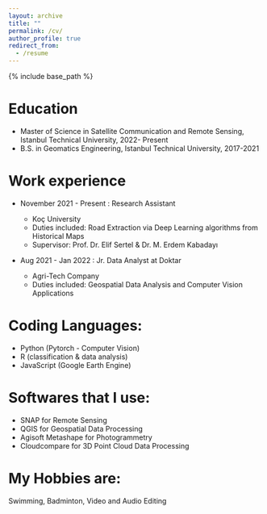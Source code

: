```yaml
---
layout: archive
title: ""
permalink: /cv/
author_profile: true
redirect_from:
  - /resume
---
```


{% include base_path %}

Education
======
* Master of Science in Satellite Communication and Remote Sensing, Istanbul Technical University, 2022- Present
* B.S. in Geomatics Engineering, Istanbul Technical University, 2017-2021

Work experience
======
* November 2021 - Present : Research Assistant
  * Koç University
  * Duties included: Road Extraction via Deep Learning algorithms from Historical Maps
  * Supervisor: Prof. Dr. Elif Sertel & Dr. M. Erdem Kabadayı

* Aug 2021 - Jan 2022 : Jr. Data Analyst at Doktar
  * Agri-Tech Company
  * Duties included: Geospatial Data Analysis and Computer Vision Applications
 
  
Coding Languages:
======
* Python (Pytorch - Computer Vision)
* R (classification & data analysis)
* JavaScript (Google Earth Engine)

Softwares that I use:
======
* SNAP for Remote Sensing 
* QGIS for Geospatial Data Processing
* Agisoft Metashape for Photogrammetry
* Cloudcompare for 3D Point Cloud Data Processing

My Hobbies are:
======
Swimming, Badminton, Video and Audio Editing

